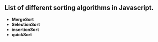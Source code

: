 ## List of different sorting algorithms in Javascript.
* __MergeSort__
* __SelectionSort__
* __insertionSort__
* __quickSort__